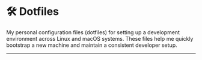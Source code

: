 # 🛠️ Dotfiles

My personal configuration files (dotfiles) for setting up a development environment across Linux and macOS systems. These files help me quickly bootstrap a new machine and maintain a consistent developer setup.

---

